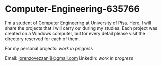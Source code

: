 # Computer-Engineering-635766
I'm a student of Computer Engineering at University of Pisa. Here, I will share the projects that I will carry out during my studies.
Each project was created on a Windows computer, but for every detail please visit the directory reserved for each of them.

For my personal projects: *work in progress*

Email: lorenzovezzani8@gmail.com
LinkedIn: *work in progress*
